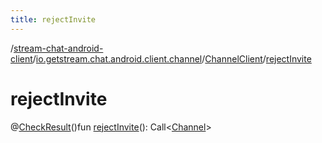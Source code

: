 ```yaml
---
title: rejectInvite
---
```

/[stream-chat-android-client](../../index.md)/[io.getstream.chat.android.client.channel](../index.md)/[ChannelClient](index.md)/[rejectInvite](rejectInvite.md)  
  
  
  
# rejectInvite  
@[CheckResult](https://developer.android.com/reference/kotlin/androidx/annotation/CheckResult.html)()fun [rejectInvite](rejectInvite.md)(): Call&lt;[Channel](../../io.getstream.chat.android.client.models/Channel/index.md)&gt;
